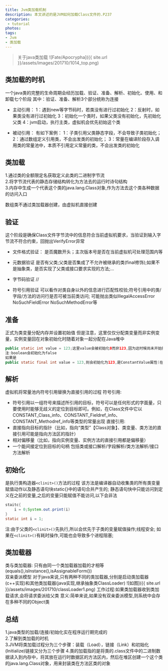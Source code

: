 ```yaml
---
title: Jvm类加载机制
description: 本文讲述的是JVM如何加载Class文件的.P237
categories:
 - tutorial
photos:
tags:
- Jvm
- 类加载
---
```


> 关于java类加载
![Fate/Apocrypha]({{ site.url }}/assets/images/201710/1014_top.png)

## 类加载的时机
一个java类的完整的生命周期会经历加载、验证、准备、解析、初始化、使用、和卸载七个阶段
其中：验证、准备、解析3个部分统称为连接

- 主动引用：
1：遇到new等字节码时，若类没有进行过初始化
2：反射时，如果类没有进行过初始化
3：初始化一个类时，如果父类没有初始化，先初始化父类
4：jvm启动，执行主类，虚拟机会优先初始这个类

- 被动引用：
有如下案例：
1：子类引用父类静态字段，不会导致子类初始化；
2：通过数组定义引用类，不会出发类的初始化；
3：常量在编译阶段存入调用类的常量池中，本质不引用定义常量的类，不会出发类的初始化

## 类加载
1.通过类的全额限定名获取定义此类的二进制字节流<br/>
2.将字节流代表的静态存储结构转化为方法去的运行时诗句结构<br/>
3.内存中生成一个代表这个类的java.lang.Class对象,作为方法去这个类各种数据的访问入口

数组类不通过类加载器创建，由虚拟机直接创建

## 验证
这个阶段是确保Class文件字节流中的信息符合当前虚拟机要求，当验证到输入字节流不符合约束，回抛出VerifyError异常
- 文件格式验证：
是否魔数开头；主次版本号是否在当前虚拟机可处理范围内等

- 元数据验证
是否有父类;父类是否集成了不允许被继承的类(final修饰);如果不是抽象类，是否实现了父类或接口要求实现的方法;...

- 字节码验证
//

- 符号引用验证
可以看作对类自身以外的信息进行匹配性校验;符号引用中的类/字段/方法的访问行是否可被当前类访问;
可能抛出类似IllegalAccessError NoSuchFieldError NoSuchMethodError等

## 准备
正式为类变量分配内存并设置初始值
但是注意，这里仅仅分配类变量而非实例变量，实例变量回在对象初始化时随着对象一起分配在Java堆中
```java
public static int value = 123;这里value会被初始化0而非123,因为这时候尚未开始执行任何java方法,将value赋值123是在程序便宜后,存放在类构造器`<clinit>()`方法中
注:boolean会初始化为false
如果是
public static final int value = 123,则会初始化为123,是ConstantValue属性(在实际的程序中，只有同时被final和static修饰的字段才有ConstantValue属性，且限于基本类型和String)
```

## 解析
虚拟机将常量池内符号引用替换为直接引用的过程
符号引用:
 - 符号引用以一组符号来描述所引用的目标，符号可以是任何形式的字面量，只要使用时能够无歧义的定位到目标即可。例如，在Class文件中它以CONSTANT_Class_info、CONSTANT_Fieldref_info、CONSTANT_Methodref_info等类型的常量出现
直接引用:
 - 直接指向目标的指针（比如，指向“类型”【Class对象】、类变量、类方法的直接引用可能是指向方法区的指针）
 - 相对偏移量（比如，指向实例变量、实例方法的直接引用都是偏移量）
 - 一个能间接定位到目标的句柄
 包括类或接口解析/字段解析/类方法解析/接口方法解析

## 初始化
是执行类构造器`<clinit>()`方法的过程
该方法是编译器自动收集类的所有类变量赋值动作以及静态语句块static{}中的语句合并产生的;
静态语句快中只能访问到定义在之前的变量,之后的变量只能赋值不能访问,以下会非法
```java
staitc{
	i = 0;System.out.print(i)
}
static int i = 1;
```
注:由于父类的`<clinit>()`先执行,所以会优先于子类的变量赋值操作;线程安全;
如果在`<clinit>()`有耗时操作,可能也会导致多个进程阻塞;

## 类加载器
类与类加载器:
只有由同一个类加载器加载的才相等(equals(),isInstance(),isAssignableForm())
<br/>
双亲委派模型
对于java来说,只有两种不同的类加载器,分别是启动类加载器(c++实现)和其他类加载器(java实现,继承抽象类ClassLoader)
![如图]({{ site.url }}/assets/images/201710/classLoader1.png)
工作过程:如果类加载器收到类加载请求,会将请求委派给父类
意义:简单来说,如果没有双亲委派模型,则系统中会存在多种不同的Object类

## 总结
1.java类型的加载/连接/初始化实在程序运行期完成的<br/>
2.了解到类加载的时机<br/>
3.JVM将类加载过程分为三个步骤：装载（Load），链接（Link）和初始化(Initialize)链接又分为三个步骤
4.类的加载指的是将类的.class文件中的二进制数据读入到内存中，将其放在运行时数据区的方法区内，然后在堆区创建一个这个类的java.lang.Class对象，用来封装类在方法区类的对象